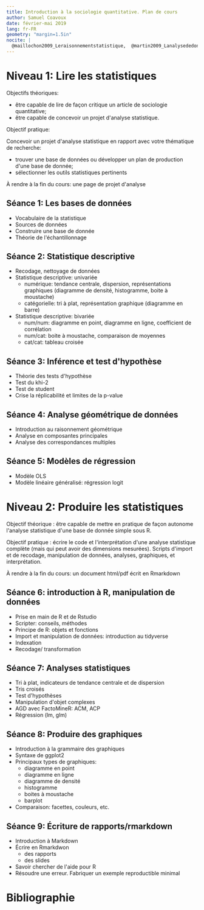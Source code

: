 ```yaml
---
title: Introduction à la sociologie quantitative. Plan de cours
author: Samuel Coavoux
date: février-mai 2019
lang: fr-FR
geometry: "margin=1.5in"
nocite: |
  @maillochon2009_Leraisonnementstatistique,  @martin2009_Lanalysededonnees, @couto2015_Lesmethodesquantitatives, @reinhart2015_Statisticsdonewrong, @wickham2015_AdvancedR, 
---
```


<!--
Il est très difficile d'apprendre les statistiques d'une façon purement théorique. Les éléments théoriques développés dans le cours sont une base nécessaire, mais pour en comprendre l'intérêt, il faut les mettre en pratiques. Vous êtes donc très vivement invités:

+ à réaliser les exercices proposés de conception et de mise en pratique d'une analyse statistique
+ à lire les manuels de la bibliographie
+ à profiter de la période du cours pour lire les travaux quantitatifs sur votre sujet de thèse, et à les discuter le cas échéant.

Le cours se fait en deux temps: les 5 premières séances sont consacrés à comprendre les outils statistiques les plus communs pour les sciences sociales ; les 4 dernières à mettre en pratique ces connaissances avec le logiciel R. Le contenu définitif sera ajusté en fonction de vos intérêts et de votre niveau de départ.
-->

# Niveau 1: Lire les statistiques

Objectifs théoriques: 

+ être capable de lire de façon critique un article de sociologie quantitative;
+ être capable de concevoir un projet d'analyse statistique.

Objectif pratique:

Concevoir un projet d'analyse statistique en rapport avec votre thématique de recherche:

+ trouver une base de données ou développer un plan de production d'une base de donnée;
+ sélectionner les outils statistiques pertinents

À rendre à la fin du cours: une page de projet d'analyse

## Séance 1: Les bases de données

+ Vocabulaire de la statistique
+ Sources de données
+ Construire une base de donnée
+ Théorie de l'échantillonnage

## Séance 2: Statistique descriptive

+ Recodage, nettoyage de données
+ Statistique descriptive: univariée
    - numérique: tendance centrale, dispersion, représentations graphiques (diagramme de densité, histogramme, boite à moustache)
    - catégorielle: tri à plat, représentation graphique (diagramme en barre)
+ Statistique descriptive: bivariée
    - num/num: diagramme en point, diagramme en ligne, coefficient de corrélation
    - num/cat: boite à moustache, comparaison de moyennes
    - cat/cat: tableau croisée
    
## Séance 3: Inférence et test d'hypothèse

+ Théorie des tests d'hypothèse
+ Test du khi-2
+ Test de student
+ Crise la réplicabilité et limites de la p-value

## Séance 4: Analyse géométrique de données

+ Introduction au raisonnement géométrique
+ Analyse en composantes principales
+ Analyse des correspondances multiples

## Séance 5: Modèles de régression

+ Modèle OLS
+ Modèle linéaire généralisé: régression logit

# Niveau 2: Produire les statistiques

Objectif théorique : être capable de mettre en pratique de façon autonome l'analyse statistique d'une base de donnée simple sous R.

Objectif pratique : écrire le code et l'interprétation d'une analyse statistique complète (mais qui peut avoir des dimensions mesurées). Scripts d'import et de recodage, manipulation de données, analyses, graphiques, et interprétation.

À rendre à la fin du cours: un document html/pdf écrit en Rmarkdown

## Séance 6: introduction à R, manipulation de données

+ Prise en main de R et de Rstudio
+ Scripter: conseils, méthodes
+ Principe de R: objets et fonctions
+ Import et manipulation de données: introduction au tidyverse
+ Indexation
+ Recodage/ transformation

## Séance 7: Analyses statistiques

+ Tri à plat, indicateurs de tendance centrale et de dispersion
+ Tris croisés
+ Test d'hypothèses
+ Manipulation d'objet complexes
+ AGD avec FactoMineR: ACM, ACP
+ Régression (lm, glm)

## Séance 8: Produire des graphiques

+ Introduction à la grammaire des graphiques
+ Syntaxe de ggplot2
+ Principaux types de graphiques: 
    - diagramme en point
    - diagramme en ligne
    - diagramme de densité
    - histogramme
    - boites à moustache
    - barplot
+ Comparaison: facettes, couleurs, etc.

## Séance 9: Écriture de rapports/rmarkdown

+ Introduction à Markdown
+ Écrire en Rmarkdwon
  - des rapports
  - des slides
+ Savoir chercher de l'aide pour R
+ Résoudre une erreur. Fabriquer un exemple reproductible minimal

# Bibliographie

